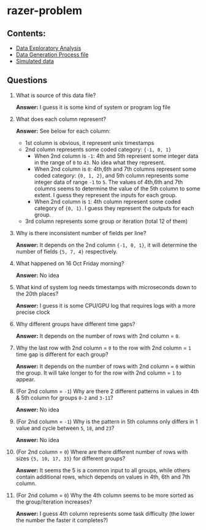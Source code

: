 # razer-problem

## Contents: 
- [Data Exploratory Analysis](explore-data.ipynb)
- [Data Generation Process file](generate.py)
- [Simulated data](simulated_data.csv)

## Questions
1. What is source of this data file?
   
   **Answer:** I guess it is some kind of system or program log file
   
2. What does each column represent?

   **Answer:** See below for each column:
   
   - 1st column is obvious, it represent unix timestamps
   - 2nd column represents some coded category: `{-1, 0, 1}`
      - When 2nd column is `-1`: 4th and 5th represent some integer data in the range of `0` to `43`. No idea what they represent.
      - When 2nd column is `0`: 4th,6th and 7th columns represent some coded category: `{0, 1, 2}`, and 5th column represents some integer data of range `-1` to `5`. The values of 4th,6th and 7th columns seems to determine the value of the 5th column to some extent. I guess they represent the inputs for each group. 
      - When 2nd column is `1`: 4th column represent some coded category of `{0, 1}`. I guess they represent the outputs for each group.
   - 3rd column represents some group or iteration (total 12 of them)
 
3. Why is there inconsistent number of fields per line?
  
   **Answer:**  It depends on the 2nd column `{-1, 0, 1}`, it will determine the number of fields `{5, 7, 4}` respectively.

4. What happened on 16 Oct Friday morning?

   **Answer:** No idea

5. What kind of system log needs timestamps with microseconds down to the 20th places?
   
   **Answer:** I guess it is some CPU/GPU log that requires logs with a more precise clock

6. Why different groups have different time gaps?

   **Answer:** It depends on the number of rows with 2nd column = `0`.

7. Why the last row with 2nd column = `0` to the row with 2nd column = `1` time gap is different for each group?

   **Answer:** It depends on the number of rows with 2nd column = `0` within the group. It will take longer to for the row with 2nd column = `1` to appear.
   
8. (For 2nd column = `-1`) Why are there 2 different patterns in values in 4th & 5th column for groups `0-2` and `3-11`?

    **Answer:** No idea

9. (For 2nd column = `-1`) Why is the pattern in 5th columns only differs in 1 value and cycle between `5`, `18`, and `23`?

    **Answer:** No idea
    
10. (For 2nd column = `0`) Where are there different number of rows with sizes `{5, 10, 17, 33}` for different groups?

    **Answer:** It seems the 5 is a common input to all groups, while others contain additional rows, which depends on values in 4th, 6th and 7th column.
    
11. (For 2nd column = `0`) Why the 4th column seems to be more sorted as the group/iteration increases?

    **Answer:** I guess 4th column represents some task difficulty (the lower the number the faster it completes?)

